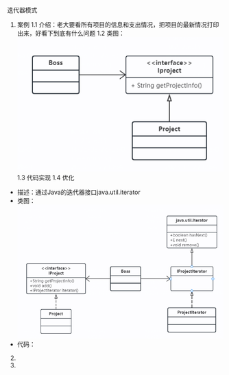 迭代器模式
1. 案例
1.1 介绍：老大要看所有项目的信息和支出情况，把项目的最新情况打印出来，好看下到底有什么问题
1.2 类图：![img.png](img.png)
1.3 代码实现
1.4 优化
* 描述：通过Java的迭代器接口java.util.iterator
* 类图：![img_1.png](img_1.png)
* 代码：
2. 
2. 